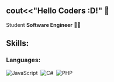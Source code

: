 cout<<"Hello Coders :D!" 👋
----------
Student **Software Engineer** 👨‍🎓

## Skills: 

### Languages: 

![JavaScript](https://shields.io/badge/JavaScript-F7DF1E?logo=JavaScript&logoColor=000&style=flat-square)&nbsp;
![C#](https://img.shields.io/badge/C%23-239120?style=for-the-badge&logo=c-sharp&logoColor=black)&nbsp;
![PHP](https://img.shields.io/badge/PHP-777BB4?style=for-the-badge&logo=php&logoColor=white)&nbsp;
